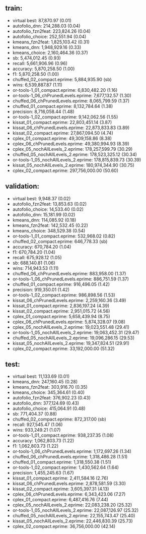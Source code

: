 ## train:
- virtual best: 87,870.97 (0.01)
- autofolio_dnn: 214,288.03 (0.04)
- autofolio_fzn2feat: 223,824.26 (0.04)
- autofolio_choice: 252,551.94 (0.04)
- kmeans_fzn2feat: 1,825,103.42 (0.31)
- kmeans_dnn: 1,948,929.16 (0.33)
- kmeans_choice: 2,160,464.36 (0.37)
- sb: 5,474,012.45 (0.93)
- recall: 5,661,906.96 (0.96)
- accuracy: 5,870,258.50 (1.00)
- f1: 5,870,258.50 (1.00)
- chuffed_02_compact.eprime: 5,884,935.90 (sb)
- wins: 6,539,887.87 (1.11)
- or-tools-1_01_compact.eprime: 6,830,482.20 (1.16)
- or-tools-1_06_chPrunedLevels.eprime: 7,677,132.57 (1.30)
- chuffed_06_chPrunedLevels.eprime: 8,065,799.59 (1.37)
- chuffed_01_compact.eprime: 8,132,784.64 (1.38)
- precision: 8,716,058.44 (1.48)
- or-tools-1_02_compact.eprime: 9,142,062.56 (1.55)
- kissat_01_compact.eprime: 22,803,451.14 (3.87)
- kissat_06_chPrunedLevels.eprime: 22,873,833.83 (3.89)
- kissat_02_compact.eprime: 27,867,094.50 (4.74)
- cplex_01_compact.eprime: 49,309,158.86 (8.38)
- cplex_06_chPrunedLevels.eprime: 49,380,994.93 (8.39)
- cplex_05_nochAllLevels_2.eprime: 178,257,599.79 (30.29)
- chuffed_05_nochAllLevels_2.eprime: 178,523,325.12 (30.34)
- or-tools-1_05_nochAllLevels_2.eprime: 178,815,839.73 (30.39)
- kissat_05_nochAllLevels_2.eprime: 180,974,344.90 (30.75)
- cplex_02_compact.eprime: 297,756,000.00 (50.60)
## validation:
- virtual best: 9,948.37 (0.02)
- autofolio_fzn2feat: 13,853.63 (0.02)
- autofolio_choice: 14,533.40 (0.02)
- autofolio_dnn: 15,181.99 (0.02)
- kmeans_dnn: 114,085.92 (0.18)
- kmeans_fzn2feat: 142,532.45 (0.22)
- kmeans_choice: 348,529.38 (0.54)
- or-tools-1_01_compact.eprime: 532,968.02 (0.82)
- chuffed_02_compact.eprime: 646,778.33 (sb)
- accuracy: 670,784.20 (1.04)
- f1: 670,784.20 (1.04)
- recall: 675,928.12 (1.05)
- sb: 688,140.81 (1.06)
- wins: 714,943.53 (1.11)
- chuffed_06_chPrunedLevels.eprime: 883,958.00 (1.37)
- or-tools-1_06_chPrunedLevels.eprime: 886,751.59 (1.37)
- chuffed_01_compact.eprime: 916,496.05 (1.42)
- precision: 919,350.01 (1.42)
- or-tools-1_02_compact.eprime: 986,898.56 (1.53)
- kissat_06_chPrunedLevels.eprime: 2,259,160.36 (3.49)
- kissat_01_compact.eprime: 2,836,197.24 (4.39)
- kissat_02_compact.eprime: 2,951,015.72 (4.56)
- cplex_01_compact.eprime: 5,658,439.94 (8.75)
- cplex_06_chPrunedLevels.eprime: 5,874,328.07 (9.08)
- cplex_05_nochAllLevels_2.eprime: 19,023,551.48 (29.41)
- or-tools-1_05_nochAllLevels_2.eprime: 19,063,452.31 (29.47)
- chuffed_05_nochAllLevels_2.eprime: 19,096,286.15 (29.53)
- kissat_05_nochAllLevels_2.eprime: 19,347,824.51 (29.91)
- cplex_02_compact.eprime: 33,192,000.00 (51.32)
## test:
- virtual best: 11,133.69 (0.01)
- kmeans_dnn: 247,160.45 (0.28)
- kmeans_fzn2feat: 303,916.70 (0.35)
- kmeans_choice: 345,364.61 (0.40)
- autofolio_fzn2feat: 376,902.23 (0.43)
- autofolio_dnn: 377,124.69 (0.43)
- autofolio_choice: 415,064.91 (0.48)
- sb: 771,404.37 (0.88)
- chuffed_02_compact.eprime: 872,317.00 (sb)
- recall: 927,545.47 (1.06)
- wins: 933,249.21 (1.07)
- or-tools-1_01_compact.eprime: 938,237.35 (1.08)
- accuracy: 1,062,803.73 (1.22)
- f1: 1,062,803.73 (1.22)
- or-tools-1_06_chPrunedLevels.eprime: 1,172,697.26 (1.34)
- chuffed_06_chPrunedLevels.eprime: 1,318,486.28 (1.51)
- chuffed_01_compact.eprime: 1,318,550.38 (1.51)
- or-tools-1_02_compact.eprime: 1,430,562.64 (1.64)
- precision: 1,455,245.63 (1.67)
- kissat_01_compact.eprime: 2,411,584.16 (2.76)
- kissat_06_chPrunedLevels.eprime: 2,878,581.59 (3.30)
- kissat_02_compact.eprime: 3,605,397.31 (4.13)
- cplex_06_chPrunedLevels.eprime: 6,343,423.06 (7.27)
- cplex_01_compact.eprime: 6,487,416.76 (7.44)
- cplex_05_nochAllLevels_2.eprime: 22,083,238.20 (25.32)
- or-tools-1_05_nochAllLevels_2.eprime: 22,087,126.97 (25.32)
- chuffed_05_nochAllLevels_2.eprime: 22,155,743.47 (25.40)
- kissat_05_nochAllLevels_2.eprime: 22,446,830.39 (25.73)
- cplex_02_compact.eprime: 36,756,000.00 (42.14)
